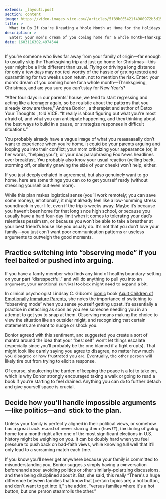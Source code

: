 ```yaml
--- 
extends: _layouts.post 
section: content 
image: https://video-images.vice.com//articles/5f89b035421f4900972b3d15/lede/1602859125952-10132020goinghomeforamonthholidayscv.jpeg?image-resize-opts=Y3JvcD0xeHc6MXhoO2NlbnRlcixjZW50ZXImcmVzaXplPTEyMDA6KiZyZXNpemU9MTIwMDoq 
title: > 
  What to Do If You're Dreading a Whole Month at Home for the Holidays 
description: > 
  Enter: your mom’s dream of you coming home for a whole month—Thanksgiving, Christmas, and are you sure you can’t stay for New Year’s?You probably also know your usual reaction (yelling back, storming off, or silently gnawing the side of your cheek) won’t help, either.It’s not that you don’t love your family—you just don’t want poor communication patterns or useless arguments to outweigh the good moments.Unless your family is perfectly aligned in their political views, or somehow has a great track record of never sharing them (how??), the timing of going home for a month right after one of the most significant elections in U.S. history might be weighing on you. 
date: 1603116302.4974544 
--- 
```

<div><p>If you&#8217;re someone who lives far away from your family of origin&#8212;far enough to usually skip the Thanksgiving trip and just go home for Christmas&#8212;this year might be a little different than usual. Flying or driving a long distance for only a few days may not feel worthy of the hassle of getting tested and quarantining for two weeks upon return, not to mention the risk. Enter: your mom&#8217;s dream of you coming home for a whole month&#8212;Thanksgiving, Christmas, and are you sure you can&#8217;t stay for New Year&#8217;s?</p><p>&#8220;After four days in our parents&#8217; house, we tend to start regressing and acting like a teenager again, so be realistic about the patterns that you already know are there,&#8221; Andrea Bonior , a therapist and author of Detox Your Thoughts , told VICE. &#8220;It really is about figuring out what you're most afraid of, and what you can anticipate happening, and then thinking about the best ways to build in a pause, or strategize responses in difficult situations.&#8221;</p><p>You probably already have a vague image of what you reaaaaaaally don&#8217;t want to experience when you&#8217;re home. It could be your parents arguing and looping you into their conflict; your mom criticizing your appearance (or, in her words, &#8220;helping you&#8221;); or your dad paraphrasing Fox News headlines over breakfast. You probably also know your usual reaction (yelling back, storming off, or silently gnawing the side of your cheek) won&#8217;t help, either.</p><p>If you just deeply exhaled in agreement, but also genuinely want to go home, here are some things you can do to get yourself ready (without stressing yourself out even more).</p><p>While this plan makes logistical sense (you&#8217;ll work remotely; you can save some money), emotionally, it might already feel like a low-humming stress soundtrack in your life, even if the trip is weeks away. Maybe it&#8217;s because you haven&#8217;t been home for that long since high school, or because you usually have a hard four-day limit when it comes to tolerating your dad&#8217;s relentless pessimism, or because you won&#8217;t be able to take a breather at your best friend&#8217;s house like you usually do. It&#8217;s not that you don&#8217;t love your family&#8212;you just don&#8217;t want poor communication patterns or useless arguments to outweigh the good moments.</p><p class="abc__textblock size--article"></p><h2 class="article__body-heading__heading heading2"><span><p>Practice switching into &#8220;observing mode&#8221; if you feel baited or pushed into arguing.</p>
</span></h2><span class="abc__textblock size--article"><p>If you have a family member who finds any kind of healthy boundary-setting on your part &#8220;disrespectful,&#8221; and will do anything to pull you into an argument, your emotional survival toolbox might need to expand a bit.</p>
</span><p class="abc__textblock size--article"></p><span class="abc__textblock size--article"><p>In clinical psychologist Lindsay C. Gibson&#8217;s <a href="https://twitter.com/crissles/status/1309186342358839298">iconic</a> book <a href="https://www.amazon.com/dp/B00TZE87S4/ref=dp-kindle-redirect?_encoding=UTF8&amp;btkr=1">Adult Children of Emotionally Immature Parents</a>, she notes the importance of switching to &#8220;observing mode&#8221; when you sense yourself getting upset. It&#8217;s essentially a practice in detaching as soon as you see someone needling you in an attempt to get you to snap at them. Observing means making the choice to view the situation like an outsider might, and recognizing that certain statements are meant to nudge or shock you.</p>
</span><p class="abc__textblock size--article"></p><span class="abc__textblock size--article"><p>Bonior agreed with this sentiment, and suggested you create a sort of mantra around the idea that your &#8220;best self&#8221; won&#8217;t let things escalate (especially since you&#8217;ll probably be the one blamed if a fight erupts). That might look like calmly saying you agree to disagree, no matter how much you disagree or how frustrated you are. Eventually, the other person will likely tire out from trying to elicit a response.</p>
</span><p class="abc__textblock size--article"></p><span class="abc__textblock size--article"><p>Of course, shouldering the burden of keeping the peace is a lot to take on, which is why Bonior strongly encouraged taking a walk or going to read a book if you&#8217;re starting to feel drained. Anything you can do to further detach and give yourself space is crucial.</p>
</span><h2 class="article__body-heading__heading heading2"><span><p>Decide how you&#8217;ll handle impossible arguments&#8212;like politics&#8212;and&#160; stick to the plan.</p>
</span></h2><span class="abc__textblock size--article"><p>Unless your family is perfectly aligned in their political views, or somehow has a great track record of never sharing them (how??), the timing of going home for a month right after one of the most significant elections in U.S. history might be weighing on you. It can be doubly hard when you feel pressure to push back on bad-faith views, while knowing full well that it&#8217;ll only lead to a screaming match each time.</p>
</span><p class="abc__textblock size--article"></p><span class="abc__textblock size--article"><p>If you know you&#8217;ll never get anywhere because your family is committed to misunderstanding you, Bonior suggests simply having a conversation beforehand about avoiding politics or other similarly-polarizing discussions, and then being disciplined about it. But, she said, this really &#8220;There's a huge difference between families that know that [certain topics are] a hot button, and don't want to get into it,&#8221; she added, &#8220;versus families where it's a hot button, but one person steamrolls the other.&#8221;</p>
</span><p class="abc__textblock size--article"></p></div>